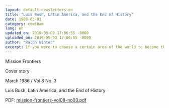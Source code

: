 ```yaml
---
layout: default-newsletters-en
title: "Luis Bush, Latin America, and the End of History"
date: 1986-03-01
category: comibam
lang: en
updated_on: 2019-05-03 17:06:55 -8000
uploaded_on: 2019-05-03 17:06:55 -8000
author: "Ralph Winter"
excerpt: If you were to choose a certain area of the world to become the most potent power in completing the Great Commission, which would you choose? Asia? Korea maybe. But Korea is just one country. Africa? Africa is moving ahead. But it lacks economic resources. By contrast, because of its European roots, Latin America is the great, spawling "bridge continent" between the industrialized West and the underdeveloped countries of the world. And more exciting still, the evangelical movement in Latin America is strong.
---
```

<article data-publication-date="{{page.date}}" data-uploaded_on="{{page.uploaded_on}}" data-updated-on="{{page.updated_on}}" data-category="{{page.category}}">
<p>Mission Frontiers</p>
<p>Cover story</p>
<p>March 1986 / Vol.8 No. 3</p>
<p>Luis Bush, Latin America, and the End of History</p>
<p>PDF: <a href="{{ site.baseurl }}/assets/pdf/1986-03-01/mission-frontiers-vol08-no03.pdf">mission-frontiers-vol08-no03.pdf</a></p>
</article>
